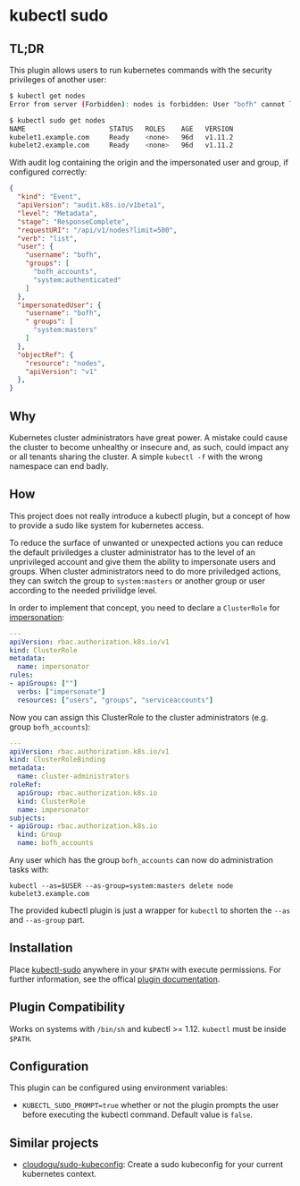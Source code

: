 # kubectl sudo

## TL;DR
This plugin allows users to run kubernetes commands with the security privileges of another user:

```bash
$ kubectl get nodes
Error from server (Forbidden): nodes is forbidden: User "bofh" cannot list nodes at the cluster scope
```

```bash
$ kubectl sudo get nodes
NAME                     STATUS   ROLES    AGE   VERSION
kubelet1.example.com     Ready    <none>   96d   v1.11.2
kubelet2.example.com     Ready    <none>   96d   v1.11.2
```

With audit log containing the origin and the impersonated user and group, if configured correctly:
```json
{
  "kind": "Event",
  "apiVersion": "audit.k8s.io/v1beta1",
  "level": "Metadata",
  "stage": "ResponseComplete",
  "requestURI": "/api/v1/nodes?limit=500",
  "verb": "list",
  "user": {
    "username": "bofh",
    "groups": [
      "bofh_accounts",
      "system:authenticated"
    ]
  },
  "impersonatedUser": {
    "username": "bofh",
    " groups": [
      "system:masters"
    ]
  },
  "objectRef": {
    "resource": "nodes",
    "apiVersion": "v1"
  },
}
```

## Why
Kubernetes cluster administrators have great power. A mistake could
cause the cluster to become unhealthy or insecure and, as such, could impact
any or all tenants sharing the cluster. A simple `kubectl -f` with the wrong namespace
can end badly.

## How
This project does not really introduce a kubectl plugin, but a concept
of how to provide a sudo like system for kubernetes access.

To reduce the surface of unwanted or unexpected actions you can reduce the default priviledges
a cluster administrator has to the level of an unprivileged account and give them the ability to impersonate users and groups.
When cluster administrators need to do more priviledged actions, they can switch
the group to `system:masters` or another group or user according to the needed privilidge level.

In order to implement that concept, you need to declare a `ClusterRole` for
[impersonation](https://kubernetes.io/docs/reference/access-authn-authz/authentication/#user-impersonation):

```yaml
---
apiVersion: rbac.authorization.k8s.io/v1
kind: ClusterRole
metadata:
  name: impersonator
rules:
- apiGroups: [""]
  verbs: ["impersonate"]
  resources: ["users", "groups", "serviceaccounts"]
```

Now you can assign this ClusterRole to the cluster administrators (e.g. group `bofh_accounts`):
```yaml
---
apiVersion: rbac.authorization.k8s.io/v1
kind: ClusterRoleBinding
metadata:
  name: cluster-administrators
roleRef:
  apiGroup: rbac.authorization.k8s.io
  kind: ClusterRole
  name: impersonator
subjects:
- apiGroup: rbac.authorization.k8s.io
  kind: Group
  name: bofh_accounts
```

Any user which has the group `bofh_accounts` can now do administration tasks with:

```
kubectl --as=$USER --as-group=system:masters delete node kubelet3.example.com
```

The provided kubectl plugin is just a wrapper for `kubectl` to shorten the `--as` and `--as-group` part.

## Installation
Place [kubectl-sudo](bash/kubectl-sudo) anywhere in your `$PATH` with execute permissions.
For further information, see the offical [plugin documentation](https://kubernetes.io/docs/tasks/extend-kubectl/kubectl-plugins/).

## Plugin Compatibility
Works on systems with `/bin/sh` and kubectl >= 1.12. `kubectl` must be inside `$PATH`.

## Configuration
This plugin can be configured using environment variables:
- `KUBECTL_SUDO_PROMPT=true` whether or not the plugin prompts the user before executing the kubectl command. Default value is `false`.

## Similar projects
* [cloudogu/sudo-kubeconfig](https://github.com/cloudogu/sudo-kubeconfig): Create a sudo kubeconfig for your current kubernetes context.
